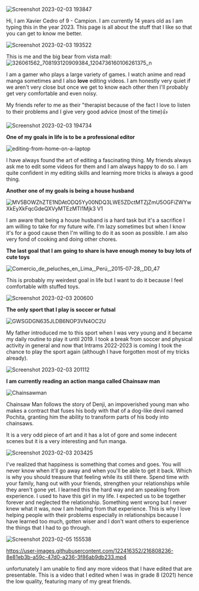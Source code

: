 ![Screenshot 2023-02-03 193847](https://user-images.githubusercontent.com/122416352/216594351-653f252d-d1df-4029-86ea-fde31eca0d0a.png)


Hi, I am Xavier Cedro of 9 - Campion. I am currently 14 years old as I am typing this in the year 2023. This page is all about the stuff that I like so that you can get to know me better. 

![Screenshot 2023-02-03 193522](https://user-images.githubusercontent.com/122416352/216593782-d2c8aa36-6b28-458f-85a1-2216d66cf301.png)

This is me and the big bear from vista mall:
![326061562_708193120909384_1204736160106261375_n](https://user-images.githubusercontent.com/122416352/216592584-8e6c385b-6e74-4e50-a02a-8491db97909e.jpg)

I am a gamer who plays a large variety of games. I watch anime and read manga sometimes and I also **love** editing videos. 
I am honestly very quiet if we aren't very close but once we get to know each other then I'll probably get very comfortable and even noisy.


My friends refer to me as their "therapist because of the fact I love to listen to their problems and I give very good advice (most of the time)👍


![Screenshot 2023-02-03 194734](https://user-images.githubusercontent.com/122416352/216595895-4a2d02cd-7e27-4e56-a756-49be6605a3e5.png)


**One of my goals in life is to be a professional editor**

![editing-from-home-on-a-laptop](https://user-images.githubusercontent.com/122416352/216596378-b9d5fc4b-531a-476c-851e-aee2bc1b3e1d.jpg)

I have always found the art of editing a fascinating thing. My friends always ask me to edit some videos for them and I am always happy to do so. I am quite confident in my editing skills and learning more tricks is always a good thing.


**Another one of my goals is being a house husband**

![MV5BOWZhZTE1NDAtODQ5Yy00NDQ3LWE5ZDctMTZjZmU5OGFiZWYwXkEyXkFqcGdeQXVyMTEzMTI1Mjk3 _V1_](https://user-images.githubusercontent.com/122416352/216597465-6239a9f8-6fa9-4706-b293-6b253c7ee44d.jpg)

I am aware that being a house husband is a hard task but it's a sacrifice I am willing to take for my future wife. I'm lazy sometimes but when I know it's for a good cause then I'm willing to do it as soon as possible. I am also very fond of cooking and doing other chores.


**The last goal that I am going to share is have enough money to buy lots of cute toys**

![Comercio_de_peluches_en_Lima,_Perú,_2015-07-28,_DD_47](https://user-images.githubusercontent.com/122416352/216599174-94c571ea-1a11-4add-8187-1e68b94a182c.JPG)

This is probably my weirdest goal in life but I want to do it because I feel comfortable with stuffed toys.

![Screenshot 2023-02-03 200600](https://user-images.githubusercontent.com/122416352/216599680-af7175af-f722-4186-83a7-c847d8e20f92.png)


**The only sport that I play is soccer or futsal**

![GWSGDGN635JLDB6NOP3VN4OC2U](https://user-images.githubusercontent.com/122416352/216600041-dc7751a9-7cc5-4951-868c-3462dad8eb9d.jpg)

My father introduced me to this sport when I was very young and it became my daily routine to play it until 2019. I took a break from soccer and physical activity in general and now that Intrams 2022-2023 is coming I took the chance to play the sport again (although I have forgotten most of my tricks already).


![Screenshot 2023-02-03 201112](https://user-images.githubusercontent.com/122416352/216600704-ab374816-8e79-4715-b710-3884f4d7c7c2.png)

**I am currently reading an action manga called Chainsaw man**

![Chainsawman](https://user-images.githubusercontent.com/122416352/216601022-a9eb771d-d057-4990-a4bb-5ac7d83c342d.jpg)

Chainsaw Man follows the story of Denji, an impoverished young man who makes a contract that fuses his body with that of a dog-like devil named Pochita, granting him the ability to transform parts of his body into chainsaws.

It is a very odd piece of art and it has a lot of gore and some indecent scenes but it is a very interesting and fun manga.


![Screenshot 2023-02-03 203425](https://user-images.githubusercontent.com/122416352/216604948-8c9d33bf-00a6-419e-8844-c4ba84b68de9.png)

I've realized that happiness is something that comes and  goes. You will never know when it'll go away and when you'll be able to get it back. Which is why you should treasure that feeling while its still there. Spend time with your family, hang out with your friends, strengthen your relationships while they aren't gone yet. I learned this the hard way and am speaking from experience. I used to have this girl in my life. I expected us to be together forever and neglected the relationship. Something went wrong but I never knew what it was, now I am healing from that experience. This is why I love helping people with their problems especially in relationships because I have learned too much, gotten wiser and I don't want others to experience the things that I had to go through.


![Screenshot 2023-02-05 155538](https://user-images.githubusercontent.com/122416352/216807954-1e185e2f-d77f-46a9-91aa-c59facc4397f.png)



https://user-images.githubusercontent.com/122416352/216808236-8e81eb3b-a59c-47d0-a236-3f86ab9db233.mp4

unfortunately I am unable to find any more videos that I have edited that are presentable. This is a video that I edited when I was in grade 8 (2021) hence the low quality, featuring many of my great friends.




















